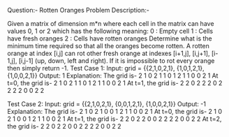 Question:-  Rotten Oranges
Problem Description:-

Given a matrix of dimension m*n where each cell in the matrix can have values 0, 1 or 2 which has the following meaning:
0 : Empty cell
1 : Cells have fresh oranges
2 : Cells have rotten oranges
Determine what is the minimum time required so that all the oranges become rotten. A rotten orange at index [i,j] can rot other fresh orange at indexes [i+1,j], [i,j+1], [i-1,j], [i,j-1] (up, down, left and right). If it is impossible to rot every orange then simply return -1.
Test Case 1:
Input: grid = {{2,1,0,2,1},
               {1,0,1,2,1},
               {1,0,0,2,1}}
Output: 1
Explanation: The grid is-
2 1 0 2 1
1 0 1 2 1
1 0 0 2 1
At t=0, the grid is-
2 1 0 2 1
1 0 1 2 1
1 0 0 2 1
At t=1, the grid is-
2 2 0 2 2
2 0 2 2 2
2 0 0 2 2

Test Case 2:
Input: grid = {{2,1,0,2,1},
               {0,0,1,2,1},
               {1,0,0,2,1}}
Output: -1
Explanation: The grid is-
2 1 0 2 1
0 0 1 2 1
1 0 0 2 1
At t=0, the grid is-
2 1 0 2 1
0 0 1 2 1
1 0 0 2 1
At t=1, the grid is-
2 2 0 2 2
0 0 2 2 2
2 0 0 2 2
At t=2, the grid is-
2 2 0 2 2
0 0 2 2 2
2 0 0 2 2
